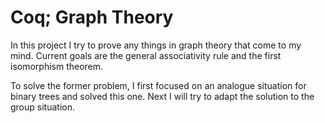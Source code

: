 # Coq; Graph Theory

In this project I try to prove any things in graph theory that come to my mind.
Current goals are the general associativity rule and the first isomorphism theorem.

To solve the former problem, I first focused on an analogue situation for binary trees and
solved this one. Next I will try to adapt the solution to the group situation.
